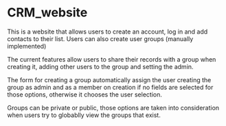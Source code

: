 # CRM_website

 This is a website that allows users to create an account, log in and add contacts to their list. Users can also create user groups (manually implemented)

 The current features allow users to share their records with a group when creating it, adding other users to the group and setting the admin.

 The form for creating a group automatically assign the user creating the group as admin and as a member on creation if no fields are selected for those options, otherwise it chooses the user selection.

 Groups can be private or public, those options are taken into consideration when users try to globablly view the groups that exist.
